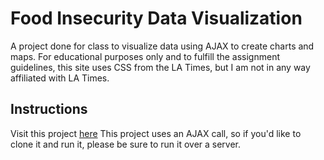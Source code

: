 # Food Insecurity Data Visualization
A project done for class to visualize data using AJAX to create charts and maps. For educational purposes only and to fulfill the assignment guidelines, this site uses CSS from the LA Times, but I am not in any way affiliated with LA Times.

## Instructions
Visit this project [here](http://kwboyd.com/static/project3)
This project uses an AJAX call, so if you'd like to clone it and run it, please be sure to run it over a server.
